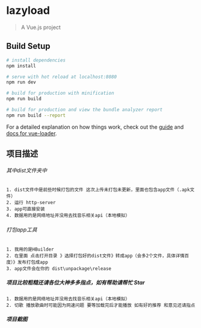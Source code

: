 # lazyload

> A Vue.js project

## Build Setup

``` bash
# install dependencies
npm install

# serve with hot reload at localhost:8080
npm run dev

# build for production with minification
npm run build

# build for production and view the bundle analyzer report
npm run build --report
```

For a detailed explanation on how things work, check out the [guide](http://vuejs-templates.github.io/webpack/) and [docs for vue-loader](http://vuejs.github.io/vue-loader).
## 项目描述
###### 其中dist文件夹中

    1. dist文件中是前些时候打包的文件 这次上传未打包未更新，里面也包含app文件（.apk文件）
    2. 运行 http-server
    3. app可直接安装
    4. 数据用的是网络地址并没用去找音乐相关api（本地模拟）
   
###### 打包app工具
    1. 我用的是HBuilder
    2. 在里面 点击打开目录 》选择打包好的dist文件》转成app（会多2个文件，具体详情百度）》发布打包成app 
    3. app文件会在你的 dist\unpackage\release
    
##### 项目比较粗糙还请各位大神多多指点，如有帮助请帮忙 Star
    1. 数据用的是网络地址并没用去找音乐相关api（本地模拟）
    2. 切歌 播放歌曲时可能因为网速问题 要等加载完后才能播放 如有好的推荐 和意见还请指点
##### 项目截图
<img>
